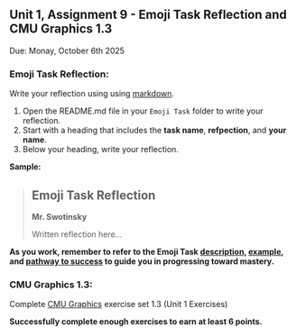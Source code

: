## Unit 1, Assignment 9 - Emoji Task Reflection and CMU Graphics 1.3
Due: Monay, October 6th 2025

### Emoji Task Reflection:

Write your reflection using using [markdown](https://github.com/MrJSwotinsky/AP_Computer_Science_Principles_2025_2026/blob/main/Resources/Markdown_Reference.md).

1. Open the README.md file in your `Emoji Task` folder to write your reflection.
2. Start with a heading that includes the **task name**, **refpection**, and **your name**.
3. Below your heading, write your reflection.

**Sample:**

> ## Emoji Task Reflection
> **Mr. Swotinsky**
>
> Written reflection here...

**As you work, remember to refer to the Emoji Task [description](https://github.com/MrJSwotinsky/AP_Computer_Science_Principles_2025_2026/blob/main/Unit_1_Intro_to_CMU_Graphics/Tasks/Emoji_Task/Description_Emoji_Task.md), [example](https://github.com/MrJSwotinsky/AP_Computer_Science_Principles_2025_2026/tree/main/Unit_1_Intro_to_CMU_Graphics/Tasks/Emoji_Task/Sample), and [pathway to success](https://github.com/MrJSwotinsky/AP_Computer_Science_Principles_2025_2026/blob/main/Unit_1_Intro_to_CMU_Graphics/Tasks/Emoji_Task/Pathway%20to%20Success%20-%20Emoji%20Task.pdf) to guide you in progressing toward mastery.**

### CMU Graphics 1.3:
Complete [CMU Graphics](https://academy.cs.cmu.edu/) exercise set 1.3 (Unit 1 Exercises)

**Successfully complete enough exercises to earn at least 6 points.**
